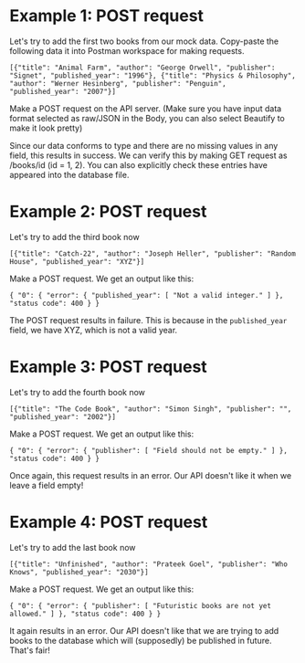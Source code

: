# Example 1: POST request

Let's try to add the first two books from our mock data. Copy-paste the following data it into Postman workspace for making requests.

`
[{"title": "Animal Farm", "author": "George Orwell", "publisher": "Signet", "published_year": "1996"},
 {"title": "Physics & Philosophy", "author": "Werner Hesinberg", "publisher": "Penguin", "published_year": "2007"}]
`

Make a POST request on the API server. (Make sure you have input data format selected as raw/JSON in the Body, you can also select Beautify to make it look pretty)

Since our data conforms to type and there are no missing values in any field, this results in success. We can verify this by making GET request as /books/id (id = 1, 2). You can also explicitly check these entries have appeared into the database file.

# Example 2: POST request

Let's try to add the third book now

`[{"title": "Catch-22", "author": "Joseph Heller", "publisher": "Random House", "published_year": "XYZ"}]`

Make a POST request. We get an output like this:

`
{
    "0": {
        "error": {
            "published_year": [
                "Not a valid integer."
            ]
        },
        "status code": 400
    }
}
`

The POST request results in failure. This is because in the `published_year` field, we have XYZ, which is not a valid year.

# Example 3: POST request 

Let's try to add the fourth book now

`[{"title": "The Code Book", "author": "Simon Singh", "publisher": "", "published_year": "2002"}]`

Make a POST request. We get an output like this:

`
{
    "0": {
        "error": {
            "publisher": [
                "Field should not be empty."
            ]
        },
        "status code": 400
    }
}
`

Once again, this request results in an error. Our API doesn't like it when we leave a field empty! 

# Example 4: POST request 

Let's try to add the last book now

`[{"title": "Unfinished", "author": "Prateek Goel", "publisher": "Who Knows", "published_year": "2030"}]`

Make a POST request. We get an output like this:

`
{
    "0": {
        "error": {
            "publisher": [
				"Futuristic books are not yet allowed."
            ]
        },
        "status code": 400
    }
}
`

It again results in an error. Our API doesn't like that we are trying to add books to the database which will (supposedly) be published in future. That's fair! 
